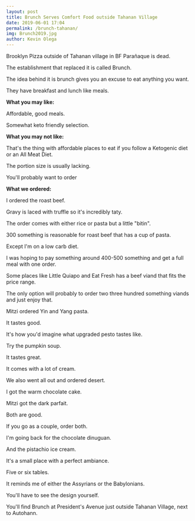 ```yaml
--- 
layout: post 
title: Brunch Serves Comfort Food outside Tahanan Village
date: 2019-06-01 17:04
permalink: /brunch-tahanan/ 
img: Brunch2019.jpg
author: Kevin Olega 
--- 
```

Brooklyn Pizza outside of Tahanan village in BF Parañaque is dead.

The establishment that replaced it is called Brunch.

The idea behind it is brunch gives you an excuse to eat anything you want.

They have breakfast and lunch like meals.

**What you may like:**

Affordable, good meals.

Somewhat keto friendly selection.


**What you may not like:**

That's the thing with affordable places to eat if you follow a Ketogenic diet or an All Meat Diet.

The portion size is usually lacking.

You'll probably want to order

**What we ordered:**

I ordered the roast beef. 

Gravy is laced with truffle so it's incredibly taty.  

The order comes with either rice or pasta but a little "bitin".

300 something is reasonable for roast beef that has a cup of pasta. 

Except I'm on a low carb diet.

I was hoping to pay something around 400-500 something and get a full meal with one order.

Some places like Little Quiapo and Eat Fresh has a beef viand that fits the price range.

The only option will probably to order two three hundred something viands and just enjoy that.

Mitzi ordered Yin and Yang pasta. 

It tastes good. 

It's how you'd imagine what upgraded pesto tastes like.

Try the pumpkin soup. 

It tastes great.

It comes with a lot of cream.

We also went all out and ordered desert.

I got the warm chocolate cake.

Mitzi got the dark parfait.

Both are good.

If you go as a couple, order both.

I'm going back for the chocolate dinuguan.

And the pistachio ice cream.

It's a small place with a perfect ambiance.

Five or six tables.

It reminds me of either the Assyrians or the Babylonians.

You'll have to see the design yourself.

You'll find Brunch at President's Avenue just outside Tahanan Village, next to Autohann.


